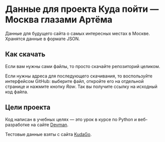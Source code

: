 # Данные для проекта Куда пойти — Москва глазами Артёма

Данные для будущего сайта о самых интересных местах в Москве. Хранятся данные в формате JSON.

## Как скачать

Если вам нужны сами файлы, то просто скачайте репозиторий целиком.

Если нужны адреса для последующего скачивания, то воспользуйте интерфейсом GitHub: выберите файл, откройте его на отдельной странице и нажмите кнопку *Raw*. Так вы получите ссылку на исходный код файла.

## Цели проекта

Код написан в учебных целях — это урок в курсе по Python и веб-разработке на сайте [Devman](https://dvmn.org).

Тестовые данные взяты с сайта [KudaGo](https://kudago.com).
